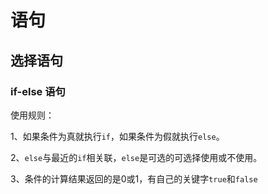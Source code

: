# 语句

## 选择语句

### if-else 语句

使用规则：

1、如果条件为真就执行`if`，如果条件为假就执行`else`。

2、`else`与最近的`if`相关联，`else`是可选的可选择使用或不使用。

3、条件的计算结果返回的是0或1，有自己的关键字`true`和`false`




